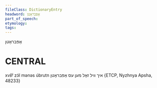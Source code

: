 ```yaml
---
fileClass: DictionaryEntry
headword: אָפּבראָטן
part_of_speech: 
etymology: 
tags: 
---
```

אָפּבראָטן

CENTRAL
========

xvᵻ́lʲ zɔ́l mənəs úbrutn איך וויל זאָל מען עס אָפּבראָטן {ETCP, Nyzhnya Apsha, 48233}
